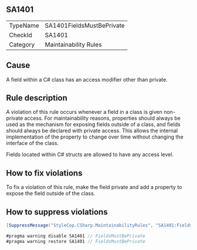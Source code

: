 ﻿## SA1401

<table>
<tr>
  <td>TypeName</td>
  <td>SA1401FieldsMustBePrivate</td>
</tr>
<tr>
  <td>CheckId</td>
  <td>SA1401</td>
</tr>
<tr>
  <td>Category</td>
  <td>Maintainability Rules</td>
</tr>
</table>

## Cause

A field within a C# class has an access modifier other than private.

## Rule description

A violation of this rule occurs whenever a field in a class is given non-private access. For maintainability reasons, properties should always be used as the mechanism for exposing fields outside of a class, and fields should always be declared with private access. This allows the internal implementation of the property to change over time without changing the interface of the class.

Fields located within C# structs are allowed to have any access level.

## How to fix violations

To fix a violation of this rule, make the field private and add a property to expose the field outside of the class.

## How to suppress violations

```csharp
[SuppressMessage("StyleCop.CSharp.MaintainabilityRules", "SA1401:FieldsMustBePrivate", Justification = "Reviewed.")]
```

```csharp
#pragma warning disable SA1401 // FieldsMustBePrivate
#pragma warning restore SA1401 // FieldsMustBePrivate
```
